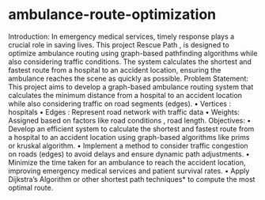 # ambulance-route-optimization
Introduction:
In emergency medical services, timely response plays a crucial role in saving lives. This project Rescue Path , is designed to optimize ambulance routing using graph-based pathfinding algorithms while also considering traffic conditions. The system calculates the shortest and fastest route from a hospital to an accident location, ensuring the ambulance reaches the scene as quickly as possible.
Problem Statement:
This project aims to develop a graph-based ambulance routing system that calculates the minimum distance from a hospital to an accident location while also considering traffic on road segments (edges).
•	Vertices : hospitals 
•	Edges : Represent road network with traffic data
•	Weights: Assigned based on factors like road conditions , road length.
Objectives:
•	Develop an efficient system to calculate the shortest and fastest route from a hospital to an accident location using graph-based algorithms like prims or kruskal 
  algorithm.
•	Implement a method to consider traffic congestion on roads (edges) to avoid delays and ensure dynamic path adjustments.
•	Minimize the time taken for an ambulance to reach the accident location, improving emergency medical services and patient survival rates.
•	Apply Dijkstra’s Algorithm or other shortest path techniques* to compute the most optimal route.
